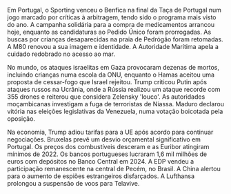 Em Portugal, o Sporting venceu o Benfica na final da Taça de Portugal num jogo marcado por críticas à arbitragem, tendo sido o programa mais visto do ano. A campanha solidária para a compra de medicamentos arrancou hoje, enquanto as candidaturas ao Pedido Único foram prorrogadas. As buscas por crianças desaparecidas na praia de Pedrógão foram retomadas. A M80 renovou a sua imagem e identidade. A Autoridade Marítima apela a cuidado redobrado no acesso ao mar.

No mundo, os ataques israelitas em Gaza provocaram dezenas de mortos, incluindo crianças numa escola da ONU, enquanto o Hamas aceitou uma proposta de cessar-fogo que Israel rejeitou. Trump criticou Putin após ataques russos na Ucrânia, onde a Rússia realizou um ataque recorde com 355 drones e reiterou que considera Zelensky 'louco'. As autoridades moçambicanas investigam a fuga de terroristas de Niassa. Maduro declarou vitória nas eleições legislativas da Venezuela, numa votação boicotada pela oposição.

Na economia, Trump adiou tarifas para a UE após acordo para continuar negociações. Bruxelas prevê um desvio orçamental significativo em Portugal. Os preços dos combustíveis desceram e as Euribor atingiram mínimos de 2022. Os bancos portugueses lucraram 1,6 mil milhões de euros com depósitos no Banco Central em 2024. A EDP vendeu a participação remanescente na central de Pecém, no Brasil. A China alertou para o aumento de espiões estrangeiros disfarçados. A Lufthansa prolongou a suspensão de voos para Telavive.